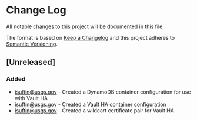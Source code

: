 # Change Log
All notable changes to this project will be documented in this file.

The format is based on [Keep a Changelog](http://keepachangelog.com/)
and this project adheres to [Semantic Versioning](http://semver.org/).

## [Unreleased]
### Added
 - isuftin@usgs.gov - Created a DynamoDB container configuration for use with Vault HA
 - isuftin@usgs.gov - Created a Vault HA container configuration
 - isuftin@usgs.gov - Created a wildcart certificate pair for Vault HA
